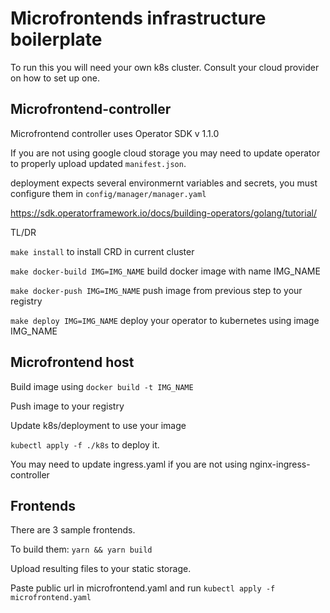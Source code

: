 # Microfrontends infrastructure boilerplate

To run this you will need your own k8s cluster. 
Consult your cloud provider on how to set up one. 


## Microfrontend-controller
Microfrontend controller uses Operator SDK v 1.1.0

If you are not using google cloud storage you may need to update operator to properly upload updated `manifest.json`.

deployment expects several environmernt variables and secrets, you must configure them in `config/manager/manager.yaml`

https://sdk.operatorframework.io/docs/building-operators/golang/tutorial/

TL/DR

`make install` to install CRD in current cluster

`make docker-build IMG=IMG_NAME` build docker image with name IMG_NAME

`make docker-push IMG=IMG_NAME` push image from previous step to your registry

`make deploy IMG=IMG_NAME` deploy your operator to kubernetes using image IMG_NAME
 
 ## Microfrontend host
 
 Build image using `docker build -t IMG_NAME`
 
 Push image to your registry
 
 Update k8s/deployment to use your image
 
 `kubectl apply -f ./k8s` to deploy it.
 
 
 You may need to update ingress.yaml if you are not using nginx-ingress-controller
 
 ## Frontends
 
 There are 3 sample frontends.
 
 To build them: `yarn && yarn build`
 
 Upload resulting files to your static storage. 
 
 Paste public url in microfrontend.yaml and run `kubectl apply -f microfrontend.yaml`